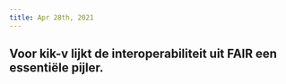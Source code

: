 ```yaml
---
title: Apr 28th, 2021
---
```


## Voor kik-v lijkt de interoperabiliteit uit FAIR een essentiële pijler.
